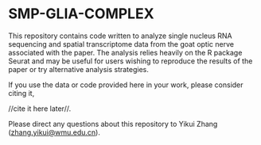 # SMP-GLIA-COMPLEX

This repository contains code written to analyze single nucleus RNA sequencing and spatial transcriptome data from the goat optic nerve associated with the paper. The analysis relies heavily on the R package Seurat and may be useful for users wishing to reproduce the results of the paper or try alternative analysis strategies.

If you use the data or code provided here in your work, please consider citing it,

//cite it here later//.

Please direct any questions about this repository to Yikui Zhang (zhang.yikui@wmu.edu.cn).
